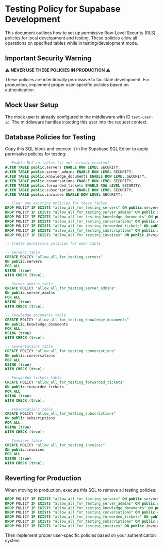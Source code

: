 # Testing Policy for Supabase Development

This document outlines how to set up permissive Row-Level Security (RLS) policies for local development and testing. These policies allow all operations on specified tables while in testing/development mode.

## Important Security Warning

⚠️ **NEVER USE THESE POLICIES IN PRODUCTION** ⚠️

These policies are intentionally permissive to facilitate development. For production, implement proper user-specific policies based on authentication.

## Mock User Setup

The mock user is already configured in the middleware with ID `test-user-id`. The middleware handles injecting this user into the request context.

## Database Policies for Testing

Copy this SQL block and execute it in the Supabase SQL Editor to apply permissive policies for testing:

```sql
-- Enable RLS on tables (if not already enabled)
ALTER TABLE public.servers ENABLE ROW LEVEL SECURITY;
ALTER TABLE public.server_admins ENABLE ROW LEVEL SECURITY;
ALTER TABLE public.knowledge_documents ENABLE ROW LEVEL SECURITY;
ALTER TABLE public.conversations ENABLE ROW LEVEL SECURITY;
ALTER TABLE public.forwarded_tickets ENABLE ROW LEVEL SECURITY;
ALTER TABLE public.subscriptions ENABLE ROW LEVEL SECURITY;
ALTER TABLE public.invoices ENABLE ROW LEVEL SECURITY;

-- Clear any existing policies for these tables
DROP POLICY IF EXISTS "allow_all_for_testing_servers" ON public.servers;
DROP POLICY IF EXISTS "allow_all_for_testing_server_admins" ON public.server_admins;
DROP POLICY IF EXISTS "allow_all_for_testing_knowledge_documents" ON public.knowledge_documents;
DROP POLICY IF EXISTS "allow_all_for_testing_conversations" ON public.conversations;
DROP POLICY IF EXISTS "allow_all_for_testing_forwarded_tickets" ON public.forwarded_tickets;
DROP POLICY IF EXISTS "allow_all_for_testing_subscriptions" ON public.subscriptions;
DROP POLICY IF EXISTS "allow_all_for_testing_invoices" ON public.invoices;

-- Create permissive policies for each table

-- Servers table
CREATE POLICY "allow_all_for_testing_servers"
ON public.servers
FOR ALL
USING (true)
WITH CHECK (true);

-- Server admins table
CREATE POLICY "allow_all_for_testing_server_admins"
ON public.server_admins
FOR ALL
USING (true)
WITH CHECK (true);

-- Knowledge documents table
CREATE POLICY "allow_all_for_testing_knowledge_documents"
ON public.knowledge_documents
FOR ALL
USING (true)
WITH CHECK (true);

-- Conversations table
CREATE POLICY "allow_all_for_testing_conversations"
ON public.conversations
FOR ALL
USING (true)
WITH CHECK (true);

-- Forwarded tickets table
CREATE POLICY "allow_all_for_testing_forwarded_tickets"
ON public.forwarded_tickets
FOR ALL
USING (true)
WITH CHECK (true);

-- Subscriptions table
CREATE POLICY "allow_all_for_testing_subscriptions"
ON public.subscriptions
FOR ALL
USING (true)
WITH CHECK (true);

-- Invoices table
CREATE POLICY "allow_all_for_testing_invoices"
ON public.invoices
FOR ALL
USING (true)
WITH CHECK (true);
```

## Reverting for Production

When moving to production, execute this SQL to remove all testing policies:

```sql
DROP POLICY IF EXISTS "allow_all_for_testing_servers" ON public.servers;
DROP POLICY IF EXISTS "allow_all_for_testing_server_admins" ON public.server_admins;
DROP POLICY IF EXISTS "allow_all_for_testing_knowledge_documents" ON public.knowledge_documents;
DROP POLICY IF EXISTS "allow_all_for_testing_conversations" ON public.conversations;
DROP POLICY IF EXISTS "allow_all_for_testing_forwarded_tickets" ON public.forwarded_tickets;
DROP POLICY IF EXISTS "allow_all_for_testing_subscriptions" ON public.subscriptions;
DROP POLICY IF EXISTS "allow_all_for_testing_invoices" ON public.invoices;
```

Then implement proper user-specific policies based on your authentication system.
